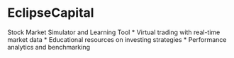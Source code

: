 # EclipseCapital
Stock Market Simulator and Learning Tool  * Virtual trading with real-time market data * Educational resources on investing strategies * Performance analytics and benchmarking
